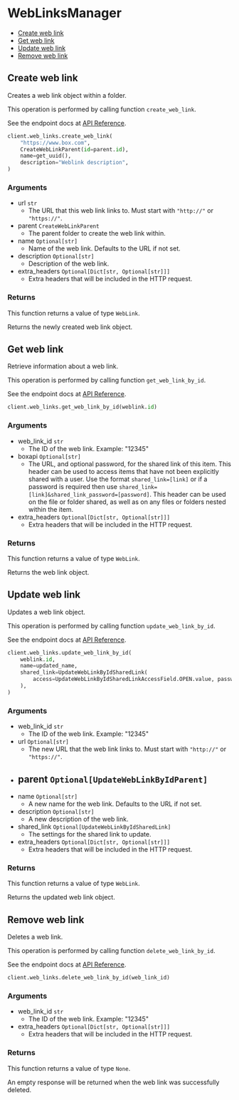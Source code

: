 # WebLinksManager

- [Create web link](#create-web-link)
- [Get web link](#get-web-link)
- [Update web link](#update-web-link)
- [Remove web link](#remove-web-link)

## Create web link

Creates a web link object within a folder.

This operation is performed by calling function `create_web_link`.

See the endpoint docs at
[API Reference](https://developer.box.com/reference/post-web-links/).

<!-- sample post_web_links -->

```python
client.web_links.create_web_link(
    "https://www.box.com",
    CreateWebLinkParent(id=parent.id),
    name=get_uuid(),
    description="Weblink description",
)
```

### Arguments

- url `str`
  - The URL that this web link links to. Must start with `"http://"` or `"https://"`.
- parent `CreateWebLinkParent`
  - The parent folder to create the web link within.
- name `Optional[str]`
  - Name of the web link. Defaults to the URL if not set.
- description `Optional[str]`
  - Description of the web link.
- extra_headers `Optional[Dict[str, Optional[str]]]`
  - Extra headers that will be included in the HTTP request.

### Returns

This function returns a value of type `WebLink`.

Returns the newly created web link object.

## Get web link

Retrieve information about a web link.

This operation is performed by calling function `get_web_link_by_id`.

See the endpoint docs at
[API Reference](https://developer.box.com/reference/get-web-links-id/).

<!-- sample get_web_links_id -->

```python
client.web_links.get_web_link_by_id(weblink.id)
```

### Arguments

- web_link_id `str`
  - The ID of the web link. Example: "12345"
- boxapi `Optional[str]`
  - The URL, and optional password, for the shared link of this item. This header can be used to access items that have not been explicitly shared with a user. Use the format `shared_link=[link]` or if a password is required then use `shared_link=[link]&shared_link_password=[password]`. This header can be used on the file or folder shared, as well as on any files or folders nested within the item.
- extra_headers `Optional[Dict[str, Optional[str]]]`
  - Extra headers that will be included in the HTTP request.

### Returns

This function returns a value of type `WebLink`.

Returns the web link object.

## Update web link

Updates a web link object.

This operation is performed by calling function `update_web_link_by_id`.

See the endpoint docs at
[API Reference](https://developer.box.com/reference/put-web-links-id/).

<!-- sample put_web_links_id -->

```python
client.web_links.update_web_link_by_id(
    weblink.id,
    name=updated_name,
    shared_link=UpdateWebLinkByIdSharedLink(
        access=UpdateWebLinkByIdSharedLinkAccessField.OPEN.value, password=password
    ),
)
```

### Arguments

- web_link_id `str`
  - The ID of the web link. Example: "12345"
- url `Optional[str]`
  - The new URL that the web link links to. Must start with `"http://"` or `"https://"`.
- parent `Optional[UpdateWebLinkByIdParent]`
  -
- name `Optional[str]`
  - A new name for the web link. Defaults to the URL if not set.
- description `Optional[str]`
  - A new description of the web link.
- shared_link `Optional[UpdateWebLinkByIdSharedLink]`
  - The settings for the shared link to update.
- extra_headers `Optional[Dict[str, Optional[str]]]`
  - Extra headers that will be included in the HTTP request.

### Returns

This function returns a value of type `WebLink`.

Returns the updated web link object.

## Remove web link

Deletes a web link.

This operation is performed by calling function `delete_web_link_by_id`.

See the endpoint docs at
[API Reference](https://developer.box.com/reference/delete-web-links-id/).

<!-- sample delete_web_links_id -->

```python
client.web_links.delete_web_link_by_id(web_link_id)
```

### Arguments

- web_link_id `str`
  - The ID of the web link. Example: "12345"
- extra_headers `Optional[Dict[str, Optional[str]]]`
  - Extra headers that will be included in the HTTP request.

### Returns

This function returns a value of type `None`.

An empty response will be returned when the web link
was successfully deleted.
